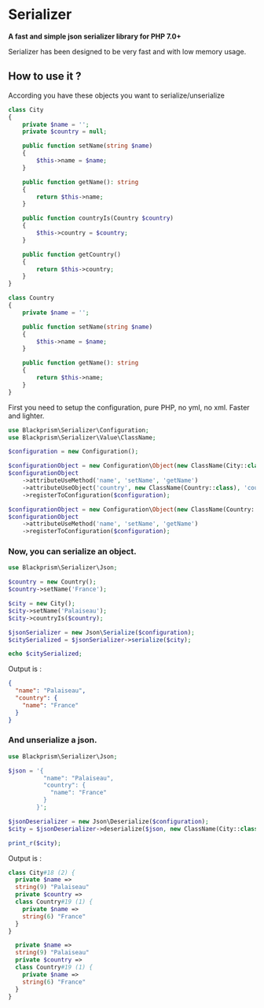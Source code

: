 # Serializer

**A fast and simple json serializer library for PHP 7.0+**

Serializer has been designed to be very fast and with low memory usage.

## How to use it ?

According you have these objects you want to serialize/unserialize
```php
class City
{
    private $name = '';
    private $country = null;

    public function setName(string $name)
    {
        $this->name = $name;
    }

    public function getName(): string
    {
        return $this->name;
    }

    public function countryIs(Country $country)
    {
        $this->country = $country;
    }

    public function getCountry()
    {
        return $this->country;
    }
}

class Country
{
    private $name = '';

    public function setName(string $name)
    {
        $this->name = $name;
    }

    public function getName(): string
    {
        return $this->name;
    }
}
```

First you need to setup the configuration, pure PHP, no yml, no xml.
Faster and lighter.
```php
use Blackprism\Serializer\Configuration;
use Blackprism\Serializer\Value\ClassName;

$configuration = new Configuration();

$configurationObject = new Configuration\Object(new ClassName(City::class));
$configurationObject
    ->attributeUseMethod('name', 'setName', 'getName')
    ->attributeUseObject('country', new ClassName(Country::class), 'countryIs', 'getCountry')
    ->registerToConfiguration($configuration);

$configurationObject = new Configuration\Object(new ClassName(Country::class));
$configurationObject
    ->attributeUseMethod('name', 'setName', 'getName')
    ->registerToConfiguration($configuration);

```

### Now, you can serialize an object.
```php
use Blackprism\Serializer\Json;

$country = new Country();
$country->setName('France');

$city = new City();
$city->setName('Palaiseau');
$city->countryIs($country);

$jsonSerializer = new Json\Serialize($configuration);
$citySerialized = $jsonSerializer->serialize($city);

echo $citySerialized;
```

Output is :
```json
{
  "name": "Palaiseau",
  "country": {
    "name": "France"
  }
}
```

### And unserialize a json.
```php
use Blackprism\Serializer\Json;

$json = '{
          "name": "Palaiseau",
          "country": {
            "name": "France"
          }
        }';

$jsonDeserializer = new Json\Deserialize($configuration);
$city = $jsonDeserializer->deserialize($json, new ClassName(City::class));

print_r($city);
```

Output is :
```php
class City#18 (2) {
  private $name =>
  string(9) "Palaiseau"
  private $country =>
  class Country#19 (1) {
    private $name =>
    string(6) "France"
  }
}

  private $name =>
  string(9) "Palaiseau"
  private $country =>
  class Country#19 (1) {
    private $name =>
    string(6) "France"
  }
}
```
